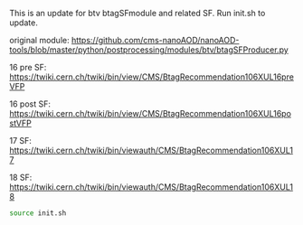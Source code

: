 This is an update for btv btagSFmodule and related SF. Run init.sh to update.

original module: https://github.com/cms-nanoAOD/nanoAOD-tools/blob/master/python/postprocessing/modules/btv/btagSFProducer.py

16 pre SF: https://twiki.cern.ch/twiki/bin/view/CMS/BtagRecommendation106XUL16preVFP

16 post SF: https://twiki.cern.ch/twiki/bin/view/CMS/BtagRecommendation106XUL16postVFP

17 SF: https://twiki.cern.ch/twiki/bin/viewauth/CMS/BtagRecommendation106XUL17

18 SF: https://twiki.cern.ch/twiki/bin/viewauth/CMS/BtagRecommendation106XUL18

```bash
source init.sh
```